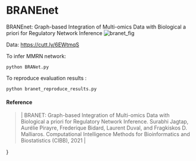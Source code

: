 # BRANEnet
BRANEnet: Graph-based Integration of Multi-omics Data with Biological a priori for Regulatory Network Inference
![branet_fig](https://user-images.githubusercontent.com/47250394/134873225-e5929367-bdb2-409f-831a-7c095cccb845.png)


Data: https://cutt.ly/6EWtmqS

To infer MMRN network:
```
python BRANet.py
```

To reproduce evaluation results :

```
python branet_reproduce_results.py
```

#### Reference

>| BRANET: Graph-based Integration of Multi-omics Data with Biological a priori for Regulatory Network Inference. Surabhi Jagtap, Aurélie Pirayre, Frederique Bidard, Laurent Duval, and Fragkiskos D. Malliaros.  Computational Intelligence Methods for Bioinformatics and Biostatistics (CIBB), 2021 | 

}

